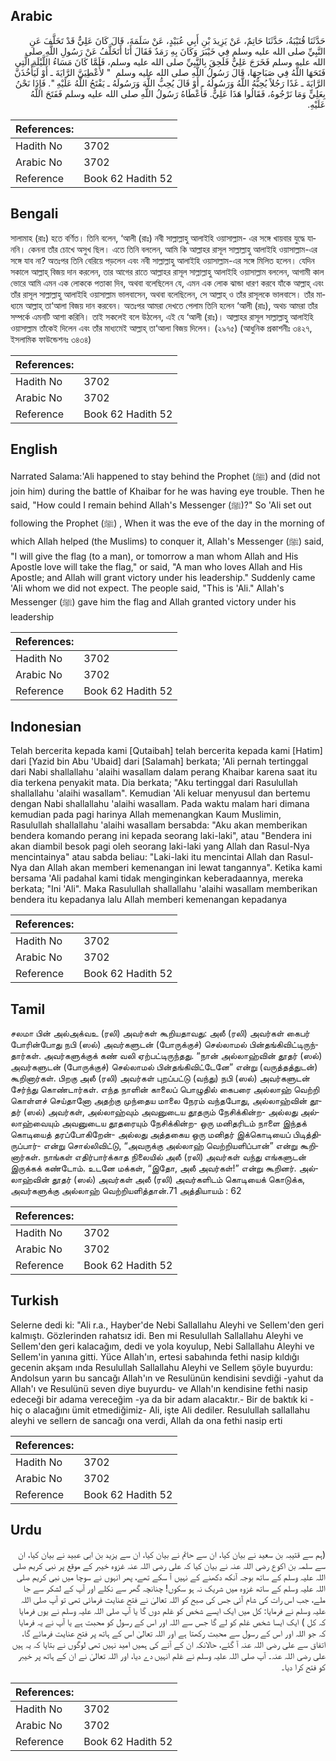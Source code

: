 ## Arabic


<div dir="rtl" lang="ar" style={{fontSize:'larger',backgroundColor:'#f8f9fa',padding:20}}>
حَدَّثَنَا قُتَيْبَةُ، حَدَّثَنَا حَاتِمٌ، عَنْ يَزِيدَ بْنِ أَبِي عُبَيْدٍ، عَنْ سَلَمَةَ، قَالَ كَانَ عَلِيٌّ قَدْ تَخَلَّفَ عَنِ النَّبِيِّ صلى الله عليه وسلم فِي خَيْبَرَ وَكَانَ بِهِ رَمَدٌ فَقَالَ أَنَا أَتَخَلَّفُ عَنْ رَسُولِ اللَّهِ صلى الله عليه وسلم فَخَرَجَ عَلِيٌّ فَلَحِقَ بِالنَّبِيِّ صلى الله عليه وسلم، فَلَمَّا كَانَ مَسَاءُ اللَّيْلَةِ الَّتِي فَتَحَهَا اللَّهُ فِي صَبَاحِهَا، قَالَ رَسُولُ اللَّهِ صلى الله عليه وسلم ‏ "‏ لأُعْطِيَنَّ الرَّايَةَ ـ أَوْ لَيَأْخُذَنَّ الرَّايَةَ ـ غَدًا رَجُلاً يُحِبُّهُ اللَّهُ وَرَسُولُهُ ـ أَوْ قَالَ يُحِبُّ اللَّهَ وَرَسُولَهُ ـ يَفْتَحُ اللَّهُ عَلَيْهِ ‏"‏‏.‏ فَإِذَا نَحْنُ بِعَلِيٍّ وَمَا نَرْجُوهُ، فَقَالُوا هَذَا عَلِيٌّ‏.‏ فَأَعْطَاهُ رَسُولُ اللَّهِ صلى الله عليه وسلم فَفَتَحَ اللَّهُ عَلَيْهِ‏.‏
</div>
<div style={{backgroundColor:'#f8f9fa',padding:20, marginBottom: 10}}><table> <thead> <tr> <th>References:</th> <th></th> </tr> </thead> <tbody><tr><td>Hadith No</td><td>3702</td></tr><tr><td>Arabic No</td><td>3702</td></tr><tr><td>Reference</td><td>Book 62 Hadith 52</td></tr></tbody></table></div>

## Bengali


<div dir="ltr" lang="bn" style={{fontSize:'larger',backgroundColor:'#f8f9fa',padding:20}}>
সালামাহ (রাঃ) হতে বর্ণিত। তিনি বলেন, ‘আলী (রাঃ) নবী সাল্লাল্লাহু আলাইহি ওয়াসাল্লাম- এর সঙ্গে খায়বার যুদ্ধে যাননি। কেননা তাঁর চোখে অসুখ ছিল। এতে তিনি বললেন, আমি কি আল্লাহর রাসূল সাল্লাল্লাহু আলাইহি ওয়াসাল্লাম-এর সঙ্গে যাব না? অতঃপর তিনি বেরিয়ে পড়লেন এবং নবী সাল্লাল্লাহু আলাইহি ওয়াসাল্লাম-এর সঙ্গে মিলিত হলেন। যেদিন সকালে আল্লাহ্ বিজয় দান করলেন, তার আগের রাতে আল্লাহর রাসূল সাল্লাল্লাহু আলাইহি ওয়াসাল্লাম বললেন, আগামী কাল ভোরে আমি এমন এক লোককে পতাকা দিব, অথবা বলেছিলেন যে, এমন এক লোক ঝান্ডা ধারণ করবে যাঁকে আল্লাহ্ এবং তাঁর রাসূল সাল্লাল্লাহু আলাইহি ওয়াসাল্লাম ভালবাসেন, অথবা বলেছিলেন, সে আল্লাহ্ ও তাঁর রাসূলকে ভালবাসে। তাঁর মাধ্যমে আল্লাহ্ তা‘আলা বিজয় দান করবেন। অতঃপর আমরা দেখতে পেলাম তিনি হলেন ‘আলী (রাঃ), অথচ আমরা তাঁর সম্পর্কে এমনটি আশা করিনি। তাই সকলেই বলে উঠলেন, এই যে ‘আলী (রাঃ)। আল্লাহর রাসূল সাল্লাল্লাহু আলাইহি ওয়াসাল্লাম তাঁকেই দিলেন এবং তাঁর মাধ্যমেই আল্লাহ্ তা‘আলা বিজয় দিলেন। (২৯৭৫) (আধুনিক প্রকাশনীঃ ৩৪২৭, ইসলামিক ফাউন্ডেশনঃ ৩৪৩৪)
</div>
<div style={{backgroundColor:'#f8f9fa',padding:20, marginBottom: 10}}><table> <thead> <tr> <th>References:</th> <th></th> </tr> </thead> <tbody><tr><td>Hadith No</td><td>3702</td></tr><tr><td>Arabic No</td><td>3702</td></tr><tr><td>Reference</td><td>Book 62 Hadith 52</td></tr></tbody></table></div>

## English


<div dir="ltr" lang="en" style={{fontSize:'larger',backgroundColor:'#f8f9fa',padding:20}}>
Narrated Salama:'Ali happened to stay behind the Prophet (ﷺ) and (did not join him) during the battle of Khaibar for he was having eye trouble. Then he said, "How could I remain behind Allah's Messenger (ﷺ)?" So 'Ali set out following the Prophet (ﷺ) , When it was the eve of the day in the morning of which Allah helped (the Muslims) to conquer it, Allah's Messenger (ﷺ) said, "I will give the flag (to a man), or tomorrow a man whom Allah and His Apostle love will take the flag," or said, "A man who loves Allah and His Apostle; and Allah will grant victory under his leadership." Suddenly came 'Ali whom we did not expect. The people said, "This is 'Ali." Allah's Messenger (ﷺ) gave him the flag and Allah granted victory under his leadership
</div>
<div style={{backgroundColor:'#f8f9fa',padding:20, marginBottom: 10}}><table> <thead> <tr> <th>References:</th> <th></th> </tr> </thead> <tbody><tr><td>Hadith No</td><td>3702</td></tr><tr><td>Arabic No</td><td>3702</td></tr><tr><td>Reference</td><td>Book 62 Hadith 52</td></tr></tbody></table></div>

## Indonesian


<div dir="ltr" lang="id" style={{fontSize:'larger',backgroundColor:'#f8f9fa',padding:20}}>
Telah bercerita kepada kami [Qutaibah] telah bercerita kepada kami [Hatim] dari [Yazid bin Abu 'Ubaid] dari [Salamah] berkata; 'Ali pernah tertinggal dari Nabi shallallahu 'alaihi wasallam dalam perang Khaibar karena saat itu dia terkena penyakit mata. Dia berkata; "Aku tertinggal dari Rasulullah shallallahu 'alaihi wasallam". Kemudian 'Ali keluar menyusul dan bertemu dengan Nabi shallallahu 'alaihi wasallam. Pada waktu malam hari dimana kemudian pada pagi harinya Allah memenangkan Kaum Muslimin, Rasulullah shallallahu 'alaihi wasallam bersabda: "Aku akan memberikan bendera komando perang ini kepada seorang laki-laki", atau "Bendera ini akan diambil besok pagi oleh seorang laki-laki yang Allah dan Rasul-Nya mencintainya" atau sabda beliau: "Laki-laki itu mencintai Allah dan Rasul-Nya dan Allah akan memberi kemenangan ini lewat tangannya". Ketika kami bersama 'Ali padahal kami tidak menginginkan keberadaannya, mereka berkata; "Ini 'Ali". Maka Rasulullah shallallahu 'alaihi wasallam memberikan bendera itu kepadanya lalu Allah memberi kemenangan kepadanya
</div>
<div style={{backgroundColor:'#f8f9fa',padding:20, marginBottom: 10}}><table> <thead> <tr> <th>References:</th> <th></th> </tr> </thead> <tbody><tr><td>Hadith No</td><td>3702</td></tr><tr><td>Arabic No</td><td>3702</td></tr><tr><td>Reference</td><td>Book 62 Hadith 52</td></tr></tbody></table></div>

## Tamil


<div dir="ltr" lang="ta" style={{fontSize:'larger',backgroundColor:'#f8f9fa',padding:20}}>
சலமா பின் அல்அக்வஉ (ரலி) அவர்கள் கூறியதாவது: அலீ (ரலி) அவர்கள் கைபர் போரின்போது நபி (ஸல்) அவர்களுடன் (போருக்குச்) செல்லாமல் பின்தங்கிவிட்டிருந்தார்கள். அவர்களுக்குக் கண் வலி ஏற்பட்டிருந்தது. “நான் அல்லாஹ்வின் தூதர் (ஸல்) அவர்களுடன் (போருக்குச்) செல்லாமல் பின்தங்கிவிட்டேனே” என்று (வருத்தத்துடன்) கூறினார்கள். பிறகு அலீ (ரலி) அவர்கள் புறப்பட்டு (வந்து) நபி (ஸல்) அவர்களுடன் சேர்ந்து கொண்டார்கள். எந்த நாளின் காலைப் பொழுதில் கைபரை அல்லாஹ் வெற்றி கொள்ளச் செய்தானோ அதற்கு முந்தைய மாலை நேரம் வந்தபோது, அல்லாஹ்வின் தூதர் (ஸல்) அவர்கள், அல்லாஹ்வும் அவனுடைய தூதரும் நேசிக்கின்ற- அல்லது அல்லாஹ்வையும் அவனுடைய தூதரையும் நேசிக்கின்ற- ஒரு மனிதரிடம் நாளை இந்தக் கொடியைத் தரப்போகிறேன்- அல்லது அத்தகைய ஒரு மனிதர் இக்கொடியைப் பிடித்திருப்பார்- என்று சொல்லிவிட்டு, “அவருக்கு அல்லாஹ் வெற்றியளிப்பான்” என்று கூறினார்கள். நாங்கள் எதிர்பார்க்காத நிலையில் அலீ (ரலி) அவர்கள் வந்து எங்களுடன் இருக்கக் கண்டோம். உடனே மக்கள், “இதோ, அலீ அவர்கள்!” என்று கூறினர். அல்லாஹ்வின் தூதர் (ஸல்) அவர்கள் அலீ (ரலி) அவர்களிடம் கொடியைக் கொடுக்க, அவர்களுக்கு அல்லாஹ் வெற்றியளித்தான்.71 அத்தியாயம் : 62
</div>
<div style={{backgroundColor:'#f8f9fa',padding:20, marginBottom: 10}}><table> <thead> <tr> <th>References:</th> <th></th> </tr> </thead> <tbody><tr><td>Hadith No</td><td>3702</td></tr><tr><td>Arabic No</td><td>3702</td></tr><tr><td>Reference</td><td>Book 62 Hadith 52</td></tr></tbody></table></div>

## Turkish


<div dir="ltr" lang="tr" style={{fontSize:'larger',backgroundColor:'#f8f9fa',padding:20}}>
Selerne dedi ki: "Ali r.a., Hayber'de Nebi Sallallahu Aleyhi ve Sellem'den geri kalmıştı. Gözlerinden rahatsız idi. Ben mi Resulullah Sallallahu Aleyhi ve Sellem'den geri kalacağım, dedi ve yola koyulup, Nebi Sallallahu Aleyhi ve Sellem'in yanına gitti. Yüce Allah'ın, ertesi sabahında fethi nasip kıldığı gecenin akşam ında Resulullah Sallallahu Aleyhi ve Sellem şöyle buyurdu: Andolsun yarın bu sancağı Allah'ın ve Resulünün kendisini sevdiği -yahut da Allah'ı ve Resulünü seven diye buyurdu- ve Allah'ın kendisine fethi nasip edeceği bir adama vereceğim -ya da bir adam alacaktır.- Bir de baktık ki -hiç o alacağını ümit etmediğimiz- Ali, işte Ali dediler. Resulullah sallallahu aleyhi ve sellern de sancağı ona verdi, Allah da ona fethi nasip erti
</div>
<div style={{backgroundColor:'#f8f9fa',padding:20, marginBottom: 10}}><table> <thead> <tr> <th>References:</th> <th></th> </tr> </thead> <tbody><tr><td>Hadith No</td><td>3702</td></tr><tr><td>Arabic No</td><td>3702</td></tr><tr><td>Reference</td><td>Book 62 Hadith 52</td></tr></tbody></table></div>

## Urdu


<div dir="rtl" lang="ur" style={{fontSize:'larger',backgroundColor:'#f8f9fa',padding:20}}>
(ہم سے قتیبہ بن سعید نے بیان کیا، ان سے حاتم نے بیان کیا، ان سے یزید بن ابی عبید نے بیان کیا، ان سے سلمہ بن اکوع رضی اللہ عنہ نے بیان کیا کہ علی رضی اللہ عنہ غزوہ خیبر کے موقع پر نبی کریم صلی اللہ علیہ وسلم کے ساتھ بوجہ آنکھ دکھنے کے نہیں آ سکے تھے، پھر انہوں نے سوچا میں نبی کریم صلی اللہ علیہ وسلم کے ساتھ غزوہ میں شریک نہ ہو سکوں! چنانچہ گھر سے نکلے اور آپ کے لشکر سے جا ملے، جب اس رات کی شام آئی جس کی صبح کو اللہ تعالیٰ نے فتح عنایت فرمائی تھی تو آپ صلی اللہ علیہ وسلم نے فرمایا: کل میں ایک ایسے شخص کو عَلم دوں گا یا آپ صلی اللہ علیہ وسلم نے یوں فرمایا کہ کل ) ایک ایسا شخص عَلم کو لے گا جس سے اللہ اور اس کے رسول کو محبت ہے یا آپ نے یہ فرمایا کہ جو اللہ اور اس کے رسول سے محبت رکھتا ہے اور اللہ تعالیٰ اس کے ہاتھ پر فتح عنایت فرمائے گا، اتفاق سے علی رضی اللہ عنہ آ گئے، حالانکہ ان کے آنے کی ہمیں امید نہیں تھی لوگوں نے بتایا کہ یہ ہیں علی رضی اللہ عنہ۔ آپ صلی اللہ علیہ وسلم نے عَلم انہیں دے دیا، اور اللہ تعالیٰ نے ان کے ہاتھ پر خیبر کو فتح کرا دیا۔
</div>
<div style={{backgroundColor:'#f8f9fa',padding:20, marginBottom: 10}}><table> <thead> <tr> <th>References:</th> <th></th> </tr> </thead> <tbody><tr><td>Hadith No</td><td>3702</td></tr><tr><td>Arabic No</td><td>3702</td></tr><tr><td>Reference</td><td>Book 62 Hadith 52</td></tr></tbody></table></div>